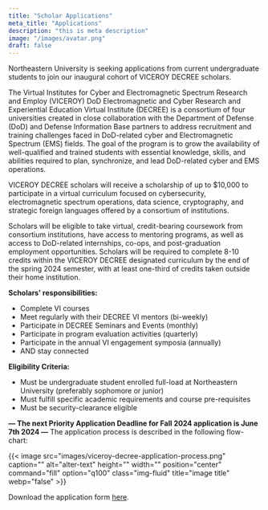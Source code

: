 ```yaml
---
title: "Scholar Applications"
meta_title: "Applications"
description: "this is meta description"
image: "/images/avatar.png"
draft: false
---
```


Northeastern University is seeking applications from current undergraduate students to join our inaugural cohort of VICEROY DECREE scholars.

The Virtual Institutes for Cyber and Electromagnetic Spectrum Research and Employ (VICEROY) DoD Electromagnetic and Cyber Research and Experiential Education Virtual Institute (DECREE) is a consortium of four universities created in close collaboration with the Department of Defense (DoD) and Defense Information Base partners to address recruitment and training challenges faced in DoD-related cyber and Electromagnetic Spectrum (EMS) fields. The goal of the program is to grow the availability of well-qualified and trained students with essential knowledge, skills, and abilities required to plan, synchronize, and lead DoD-related cyber and EMS operations.

VICEROY DECREE scholars will receive a scholarship of up to $10,000 to participate in a virtual curriculum focused on cybersecurity, electromagnetic spectrum operations, data science, cryptography, and strategic foreign languages offered by a consortium of institutions.

Scholars will be eligible to take virtual, credit-bearing coursework from consortium institutions, have access to mentoring programs, as well as access to DoD-related internships, co-ops, and post-graduation employment opportunities. Scholars will be required to complete 8-10 credits within the VICEROY DECREE designated curriculum by the end of the spring 2024 semester, with at least one-third of credits taken outside their home institution.

**Scholars' responsibilities:**
- Complete VI courses
- Meet regularly with their DECREE VI mentors (bi-weekly)
- Participate in DECREE Seminars and Events (monthly)
- Participate in program evaluation activities (quarterly)
- Participate in the annual VI engagement symposia (annually)
- AND stay connected

**Eligibility Criteria:**
- Must be undergraduate student enrolled full-load at Northeastern University (preferably sophomore or junior)
- Must fulfill specific academic requirements and course pre-requisites 
- Must be security-clearance eligible

**— The next Priority Application Deadline for Fall 2024 application is June 7th 2024 —**
The application process is described in the following flow-chart:

{{< image src="images/viceroy-decree-application-process.png" caption="" alt="alter-text" height="" width="" position="center" command="fill" option="q100" class="img-fluid" title="image title"  webp="false" >}}

Download the application form [here](/files/viceroy-decree-application.pdf).
